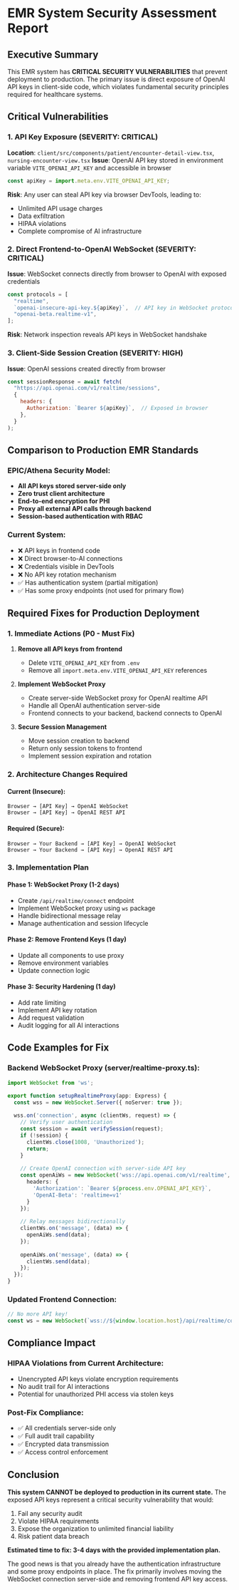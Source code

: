 # EMR System Security Assessment Report

## Executive Summary
This EMR system has **CRITICAL SECURITY VULNERABILITIES** that prevent deployment to production. The primary issue is direct exposure of OpenAI API keys in client-side code, which violates fundamental security principles required for healthcare systems.

## Critical Vulnerabilities

### 1. API Key Exposure (SEVERITY: CRITICAL)
**Location**: `client/src/components/patient/encounter-detail-view.tsx`, `nursing-encounter-view.tsx`
**Issue**: OpenAI API key stored in environment variable `VITE_OPENAI_API_KEY` and accessible in browser
```javascript
const apiKey = import.meta.env.VITE_OPENAI_API_KEY;
```
**Risk**: Any user can steal API key via browser DevTools, leading to:
- Unlimited API usage charges
- Data exfiltration 
- HIPAA violations
- Complete compromise of AI infrastructure

### 2. Direct Frontend-to-OpenAI WebSocket (SEVERITY: CRITICAL)
**Issue**: WebSocket connects directly from browser to OpenAI with exposed credentials
```javascript
const protocols = [
  "realtime",
  `openai-insecure-api-key.${apiKey}`,  // API key in WebSocket protocol!
  "openai-beta.realtime-v1",
];
```
**Risk**: Network inspection reveals API keys in WebSocket handshake

### 3. Client-Side Session Creation (SEVERITY: HIGH)
**Issue**: OpenAI sessions created directly from browser
```javascript
const sessionResponse = await fetch(
  "https://api.openai.com/v1/realtime/sessions",
  {
    headers: {
      Authorization: `Bearer ${apiKey}`,  // Exposed in browser
    },
  }
);
```

## Comparison to Production EMR Standards

### EPIC/Athena Security Model:
- **All API keys stored server-side only**
- **Zero trust client architecture**
- **End-to-end encryption for PHI**
- **Proxy all external API calls through backend**
- **Session-based authentication with RBAC**

### Current System:
- ❌ API keys in frontend code
- ❌ Direct browser-to-AI connections
- ❌ Credentials visible in DevTools
- ❌ No API key rotation mechanism
- ✅ Has authentication system (partial mitigation)
- ✅ Has some proxy endpoints (not used for primary flow)

## Required Fixes for Production Deployment

### 1. Immediate Actions (P0 - Must Fix)
1. **Remove all API keys from frontend**
   - Delete `VITE_OPENAI_API_KEY` from `.env`
   - Remove all `import.meta.env.VITE_OPENAI_API_KEY` references

2. **Implement WebSocket Proxy**
   - Create server-side WebSocket proxy for OpenAI realtime API
   - Handle all OpenAI authentication server-side
   - Frontend connects to your backend, backend connects to OpenAI

3. **Secure Session Management**
   - Move session creation to backend
   - Return only session tokens to frontend
   - Implement session expiration and rotation

### 2. Architecture Changes Required

#### Current (Insecure):
```
Browser → [API Key] → OpenAI WebSocket
Browser → [API Key] → OpenAI REST API
```

#### Required (Secure):
```
Browser → Your Backend → [API Key] → OpenAI WebSocket
Browser → Your Backend → [API Key] → OpenAI REST API
```

### 3. Implementation Plan

#### Phase 1: WebSocket Proxy (1-2 days)
- Create `/api/realtime/connect` endpoint
- Implement WebSocket proxy using `ws` package
- Handle bidirectional message relay
- Manage authentication and session lifecycle

#### Phase 2: Remove Frontend Keys (1 day)
- Update all components to use proxy
- Remove environment variables
- Update connection logic

#### Phase 3: Security Hardening (1 day)
- Add rate limiting
- Implement API key rotation
- Add request validation
- Audit logging for all AI interactions

## Code Examples for Fix

### Backend WebSocket Proxy (server/realtime-proxy.ts):
```typescript
import WebSocket from 'ws';

export function setupRealtimeProxy(app: Express) {
  const wss = new WebSocket.Server({ noServer: true });
  
  wss.on('connection', async (clientWs, request) => {
    // Verify user authentication
    const session = await verifySession(request);
    if (!session) {
      clientWs.close(1008, 'Unauthorized');
      return;
    }
    
    // Create OpenAI connection with server-side API key
    const openAiWs = new WebSocket('wss://api.openai.com/v1/realtime', {
      headers: {
        'Authorization': `Bearer ${process.env.OPENAI_API_KEY}`,
        'OpenAI-Beta': 'realtime=v1'
      }
    });
    
    // Relay messages bidirectionally
    clientWs.on('message', (data) => {
      openAiWs.send(data);
    });
    
    openAiWs.on('message', (data) => {
      clientWs.send(data);
    });
  });
}
```

### Updated Frontend Connection:
```typescript
// No more API key!
const ws = new WebSocket(`wss://${window.location.host}/api/realtime/connect`);
```

## Compliance Impact

### HIPAA Violations from Current Architecture:
- Unencrypted API keys violate encryption requirements
- No audit trail for AI interactions
- Potential for unauthorized PHI access via stolen keys

### Post-Fix Compliance:
- ✅ All credentials server-side only
- ✅ Full audit trail capability
- ✅ Encrypted data transmission
- ✅ Access control enforcement

## Conclusion

**This system CANNOT be deployed to production in its current state.** The exposed API keys represent a critical security vulnerability that would:
1. Fail any security audit
2. Violate HIPAA requirements
3. Expose the organization to unlimited financial liability
4. Risk patient data breach

**Estimated time to fix: 3-4 days with the provided implementation plan.**

The good news is that you already have the authentication infrastructure and some proxy endpoints in place. The fix primarily involves moving the WebSocket connection server-side and removing frontend API key access.